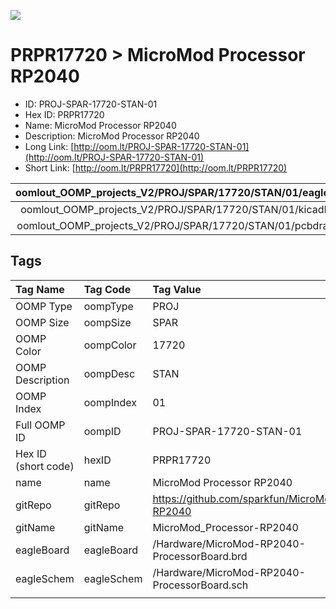 


  
![][im]
# PRPR17720 > MicroMod Processor RP2040

- ID: PROJ-SPAR-17720-STAN-01
- Hex ID: PRPR17720
- Name: MicroMod Processor RP2040
- Description: MicroMod Processor RP2040
- Long Link: [http://oom.lt/PROJ-SPAR-17720-STAN-01](http://oom.lt/PROJ-SPAR-17720-STAN-01)
- Short Link: [http://oom.lt/PRPR17720](http://oom.lt/PRPR17720)
  

|oomlout_OOMP_projects_V2/PROJ/SPAR/17720/STAN/01/eagleImage.png|oomlout_OOMP_projects_V2/PROJ/SPAR/17720/STAN/01/eagleSchemImage.png|oomlout_OOMP_projects_V2/PROJ/SPAR/17720/STAN/01/kicadPcb3dFront.png|oomlout_OOMP_projects_V2/PROJ/SPAR/17720/STAN/01/kicadPcb3dBack.png|
| :---: | :---: | :---: | :---: |
|oomlout_OOMP_projects_V2/PROJ/SPAR/17720/STAN/01/kicadPcb3d.png|oomlout_OOMP_projects_V2/PROJ/SPAR/17720/STAN/01/bomBack.png|oomlout_OOMP_projects_V2/PROJ/SPAR/17720/STAN/01/bomFront.png|oomlout_OOMP_projects_V2/PROJ/SPAR/17720/STAN/01/pcbdraw.svg|
|oomlout_OOMP_projects_V2/PROJ/SPAR/17720/STAN/01/pcbdrawBack.svg||||

## Tags
  

|Tag Name|Tag Code|Tag Value|
| :--- | :--- | :--- |
|OOMP Type|oompType|PROJ|
|OOMP Size|oompSize|SPAR|
|OOMP Color|oompColor|17720|
|OOMP Description|oompDesc|STAN|
|OOMP Index|oompIndex|01|
|Full OOMP ID|oompID|PROJ-SPAR-17720-STAN-01|
|Hex ID (short code)|hexID|PRPR17720|
|name|name|MicroMod Processor RP2040|
|gitRepo|gitRepo|https://github.com/sparkfun/MicroMod_Processor-RP2040|
|gitName|gitName|MicroMod_Processor-RP2040|
|eagleBoard|eagleBoard|/Hardware/MicroMod-RP2040-ProcessorBoard.brd|
|eagleSchem|eagleSchem|/Hardware/MicroMod-RP2040-ProcessorBoard.sch|
||||



[im]: PROJ/SPAR/17720/STAN/01/kicadPcb3d_450.png
